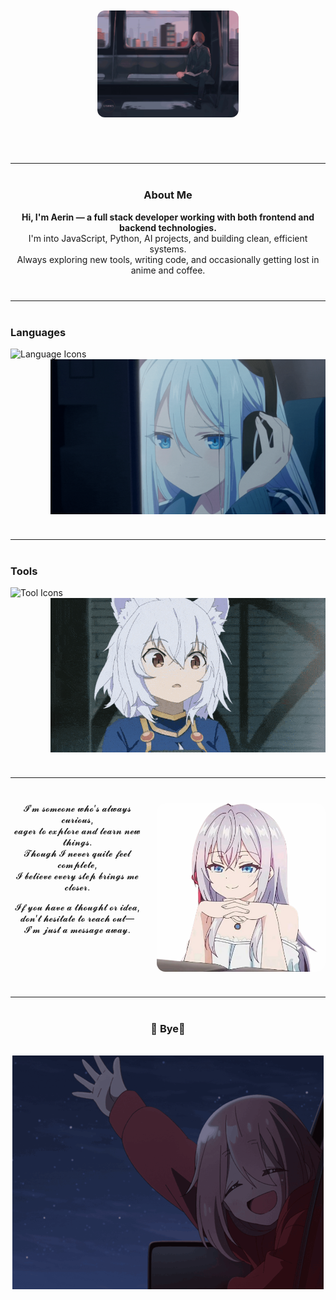 <!-- Banner -->
<div align="center">
  <img src="myGifs/bga3.gif" alt="Banner" width="45%" style="border-radius: 12px; margin-top: 50px; margin-bottom: 30px;" />
</div>

<hr style="margin: 40px 0;" />

<!-- Tanıtım Yazısı -->
<div align="center">
  <h3 align="center">About Me </h3>
 
  <p>
    <strong>Hi, I'm Aerin — a full stack developer working with both frontend and backend technologies.</strong><br>
    I'm into JavaScript, Python, AI projects, and building clean, efficient systems.<br>
    Always exploring new tools, writing code, and occasionally getting lost in anime and coffee.
  </p>
</div>

<hr style="margin: 40px 0;" />

<!-- Tech Stack ve GIF hizalı -->
<h3 align="left">Languages</h3>
<p>
  <!-- Sol: Languages -->
  <img align="left" src="https://skillicons.dev/icons?i=js,ts,python,html,css,react,nodejs&perline=5" alt="Language Icons" />

  <!-- Sağ: GIF -->
  <img align="right" src="myImages/cgif1.gif" alt="Languages GIF" width="440" />
</p>

<br clear="both" />
<hr style="margin: 40px 0;" />

<h3 align="left">Tools</h3>
<p>
  <!-- Sol: Tools -->
  <img align="left" src="https://skillicons.dev/icons?i=git,docker,vscode,linux,postgres,mongodb&perline=5" alt="Tool Icons" />

  <!-- Sağ: GIF -->
  <img align="right" src="myGifs/gif6.gif" alt="Tools GIF" width="440" />
</p>

<br clear="both" />
<hr style="margin: 40px 0;" />

<!-- Contact Me Bölümü-->

<!-- Alya görseli sağ üstte sabit gibi dursun -->
<img src="myImages/alya.png" width="270px" align="right" style="margin-left: 20px; border-radius: 14px; opacity: 0.96;" />

<!-- Ortalanmış şiir gibi yazı -->
 <div align="center">
 <p">
 𝓘’𝓶 𝓼𝓸𝓶𝓮𝓸𝓷𝓮 𝔀𝓱𝓸’𝓼 𝓪𝓵𝔀𝓪𝔂𝓼 𝓬𝓾𝓻𝓲𝓸𝓾𝓼, </br>
𝓮𝓪𝓰𝓮𝓻 𝓽𝓸 𝓮𝔁𝓹𝓵𝓸𝓻𝓮 𝓪𝓷𝓭 𝓵𝓮𝓪𝓻𝓷 𝓷𝓮𝔀 𝓽𝓱𝓲𝓷𝓰𝓼. </br>
𝓣𝓱𝓸𝓾𝓰𝓱 𝓘 𝓷𝓮𝓿𝓮𝓻 𝓺𝓾𝓲𝓽𝓮 𝓯𝓮𝓮𝓵 𝓬𝓸𝓶𝓹𝓵𝓮𝓽𝓮, </br>
𝓘 𝓫𝓮𝓵𝓲𝓮𝓿𝓮 𝓮𝓿𝓮𝓻𝔂 𝓼𝓽𝓮𝓹 𝓫𝓻𝓲𝓷𝓰𝓼 𝓶𝓮 𝓬𝓵𝓸𝓼𝓮𝓻. </br>

𝓘𝓯 𝔂𝓸𝓾 𝓱𝓪𝓿𝓮 𝓪 𝓽𝓱𝓸𝓾𝓰𝓱𝓽 𝓸𝓻 𝓲𝓭𝓮𝓪, </br>
𝓭𝓸𝓷’𝓽 𝓱𝓮𝓼𝓲𝓽𝓪𝓽𝓮 𝓽𝓸 𝓻𝓮𝓪𝓬𝓱 𝓸𝓾𝓽— </br>
𝓘’𝓶 𝓳𝓾𝓼𝓽 𝓪 𝓶𝓮𝓼𝓼𝓪𝓰𝓮 𝓪𝔀𝓪𝔂. </br> 
</p>
</div>
  <!-- Sosyal medya ikonları -->
  


<br clear="both" />



<!-- Son GIF ve mesaj -->


<div align="center" style="margin-top: 20px;">
  <hr style="margin: 40px 0;" />
  <h3 align="center">👋 Bye👋 </h3>
  <br>
  <img src="myGifs/bye2.gif"/>
</div>
